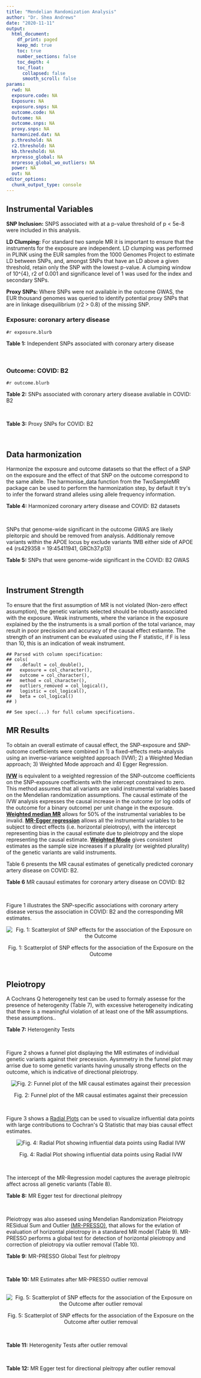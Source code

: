 ```yaml
---
title: "Mendelian Randomization Analysis"
author: "Dr. Shea Andrews"
date: "2020-11-11"
output:
  html_document:
    df_print: paged
    keep_md: true
    toc: true
    number_sections: false
    toc_depth: 4
    toc_float:
      collapsed: false
      smooth_scroll: false
params:
  rwd: NA
  exposure.code: NA
  Exposure: NA
  exposure.snps: NA
  outcome.code: NA
  Outcome: NA
  outcome.snps: NA
  proxy.snps: NA
  harmonized.dat: NA
  p.threshold: NA
  r2.threshold: NA
  kb.threshold: NA
  mrpresso_global: NA
  mrpresso_global_wo_outliers: NA
  power: NA
  out: NA
editor_options:
  chunk_output_type: console
---
```







## Instrumental Variables
**SNP Inclusion:** SNPS associated with at a p-value threshold of p < 5e-8 were included in this analysis.
<br>

**LD Clumping:** For standard two sample MR it is important to ensure that the instruments for the exposure are independent. LD clumping was performed in PLINK using the EUR samples from the 1000 Genomes Project to estimate LD between SNPs, and, amongst SNPs that have an LD above a given threshold, retain only the SNP with the lowest p-value. A clumping window of 10^{4}, r2 of 0.001 and significance level of 1 was used for the index and secondary SNPs.
<br>

**Proxy SNPs:** Where SNPs were not available in the outcome GWAS, the EUR thousand genomes was queried to identify potential proxy SNPs that are in linkage disequilibrium (r2 > 0.8) of the missing SNP.
<br>

### Exposure: coronary artery disease
`#r exposure.blurb`
<br>

**Table 1:** Independent SNPs associated with coronary artery disease
<div data-pagedtable="false">
  <script data-pagedtable-source type="application/json">
{"columns":[{"label":["SNP"],"name":[1],"type":["chr"],"align":["left"]},{"label":["CHROM"],"name":[2],"type":["dbl"],"align":["right"]},{"label":["POS"],"name":[3],"type":["dbl"],"align":["right"]},{"label":["REF"],"name":[4],"type":["chr"],"align":["left"]},{"label":["ALT"],"name":[5],"type":["chr"],"align":["left"]},{"label":["AF"],"name":[6],"type":["dbl"],"align":["right"]},{"label":["BETA"],"name":[7],"type":["dbl"],"align":["right"]},{"label":["SE"],"name":[8],"type":["dbl"],"align":["right"]},{"label":["Z"],"name":[9],"type":["dbl"],"align":["right"]},{"label":["P"],"name":[10],"type":["dbl"],"align":["right"]},{"label":["N"],"name":[11],"type":["dbl"],"align":["right"]},{"label":["TRAIT"],"name":[12],"type":["chr"],"align":["left"]}],"data":[{"1":"rs9970807","2":"1","3":"56965664","4":"C","5":"T","6":"0.084903","7":"-0.125750","8":"0.0166950","9":"-7.532200","10":"5.00e-14","11":"184305","12":"coronary_artery_disease"},{"1":"rs7528419","2":"1","3":"109817192","4":"A","5":"G","6":"0.214180","7":"-0.114530","8":"0.0114820","9":"-9.974740","10":"1.97e-23","11":"184305","12":"coronary_artery_disease"},{"1":"rs6689306","2":"1","3":"154395946","4":"A","5":"G","6":"0.552455","7":"-0.056012","8":"0.0094061","9":"-5.954859","10":"2.60e-09","11":"184305","12":"coronary_artery_disease"},{"1":"rs67180937","2":"1","3":"222823743","4":"T","5":"G","6":"0.663052","7":"0.078807","8":"0.0110551","9":"7.128565","10":"1.01e-12","11":"184305","12":"coronary_artery_disease"},{"1":"rs16986953","2":"2","3":"19942473","4":"G","5":"A","6":"0.104706","7":"0.085160","8":"0.0150265","9":"5.667320","10":"1.45e-08","11":"184305","12":"coronary_artery_disease"},{"1":"rs515135","2":"2","3":"21286057","4":"T","5":"C","6":"0.791985","7":"0.067499","8":"0.0121924","9":"5.536154","10":"3.09e-08","11":"184305","12":"coronary_artery_disease"},{"1":"rs7568458","2":"2","3":"85788175","4":"T","5":"A","6":"0.448518","7":"0.059618","8":"0.0095093","9":"6.269440","10":"3.62e-10","11":"184305","12":"coronary_artery_disease"},{"1":"rs17678683","2":"2","3":"145286559","4":"T","5":"G","6":"0.087681","7":"0.098786","8":"0.0166548","9":"5.931380","10":"3.00e-09","11":"184305","12":"coronary_artery_disease"},{"1":"rs115654617","2":"2","3":"203893999","4":"C","5":"A","6":"0.106962","7":"0.137846","8":"0.0158314","9":"8.707130","10":"3.12e-18","11":"184305","12":"coronary_artery_disease"},{"1":"rs1199338","2":"3","3":"138087467","4":"A","5":"C","6":"0.161866","7":"0.073596","8":"0.0124987","9":"5.888290","10":"3.90e-09","11":"184305","12":"coronary_artery_disease"},{"1":"rs17087335","2":"4","3":"57838583","4":"G","5":"T","6":"0.214637","7":"0.060764","8":"0.0111159","9":"5.466400","10":"4.59e-08","11":"184305","12":"coronary_artery_disease"},{"1":"rs4593108","2":"4","3":"148281001","4":"C","5":"G","6":"0.204651","7":"-0.070830","8":"0.0115558","9":"-6.129390","10":"8.82e-10","11":"184305","12":"coronary_artery_disease"},{"1":"rs9349379","2":"6","3":"12903957","4":"A","5":"G","6":"0.431606","7":"0.131836","8":"0.0096527","9":"13.657900","10":"1.81e-42","11":"184305","12":"coronary_artery_disease"},{"1":"rs56336142","2":"6","3":"39134099","4":"T","5":"C","6":"0.192738","7":"-0.066813","8":"0.0118763","9":"-5.625740","10":"1.85e-08","11":"184305","12":"coronary_artery_disease"},{"1":"rs12202017","2":"6","3":"134173151","4":"A","5":"G","6":"0.300047","7":"-0.066813","8":"0.0099612","9":"-6.707320","10":"1.98e-11","11":"184305","12":"coronary_artery_disease"},{"1":"rs9457927","2":"6","3":"160910282","4":"A","5":"G","6":"0.018743","7":"0.357354","8":"0.0373549","9":"9.566460","10":"1.11e-21","11":"184305","12":"coronary_artery_disease"},{"1":"rs55730499","2":"6","3":"161005610","4":"C","5":"T","6":"0.056243","7":"0.316641","8":"0.0242403","9":"13.062600","10":"5.39e-39","11":"184305","12":"coronary_artery_disease"},{"1":"rs2107595","2":"7","3":"19049388","4":"G","5":"A","6":"0.200470","7":"0.073415","8":"0.0112951","9":"6.499720","10":"8.05e-11","11":"184305","12":"coronary_artery_disease"},{"1":"rs11556924","2":"7","3":"129663496","4":"C","5":"T","6":"0.313325","7":"-0.072569","8":"0.0110605","9":"-6.561100","10":"5.34e-11","11":"184305","12":"coronary_artery_disease"},{"1":"rs3918226","2":"7","3":"150690176","4":"C","5":"T","6":"0.064515","7":"0.133315","8":"0.0221275","9":"6.024860","10":"1.69e-09","11":"184305","12":"coronary_artery_disease"},{"1":"rs2891168","2":"9","3":"22098619","4":"A","5":"G","6":"0.488668","7":"0.193401","8":"0.0091877","9":"21.050000","10":"2.29e-98","11":"184305","12":"coronary_artery_disease"},{"1":"rs2519093","2":"9","3":"136141870","4":"C","5":"T","6":"0.190872","7":"0.079704","8":"0.0117524","9":"6.781930","10":"1.19e-11","11":"184305","12":"coronary_artery_disease"},{"1":"rs2487928","2":"10","3":"30323892","4":"G","5":"A","6":"0.418221","7":"0.062633","8":"0.0095049","9":"6.589550","10":"4.41e-11","11":"184305","12":"coronary_artery_disease"},{"1":"rs1870634","2":"10","3":"44480811","4":"T","5":"G","6":"0.637485","7":"0.075878","8":"0.0097113","9":"7.813372","10":"5.55e-15","11":"184305","12":"coronary_artery_disease"},{"1":"rs1412444","2":"10","3":"91002927","4":"C","5":"T","6":"0.369131","7":"0.066812","8":"0.0096809","9":"6.901420","10":"5.15e-12","11":"184305","12":"coronary_artery_disease"},{"1":"rs11191416","2":"10","3":"104604916","4":"T","5":"G","6":"0.127470","7":"-0.079249","8":"0.0135252","9":"-5.859360","10":"4.65e-09","11":"184305","12":"coronary_artery_disease"},{"1":"rs10840293","2":"11","3":"9751196","4":"G","5":"A","6":"0.549821","7":"0.054714","8":"0.0096190","9":"5.688117","10":"1.28e-08","11":"184305","12":"coronary_artery_disease"},{"1":"rs2128739","2":"11","3":"103673277","4":"A","5":"C","6":"0.676464","7":"-0.065565","8":"0.0100568","9":"-6.519469","10":"7.05e-11","11":"184305","12":"coronary_artery_disease"},{"1":"rs2681472","2":"12","3":"90008959","4":"A","5":"G","6":"0.201306","7":"0.074114","8":"0.0113331","9":"6.539610","10":"6.17e-11","11":"184305","12":"coronary_artery_disease"},{"1":"rs11065979","2":"12","3":"112059557","4":"C","5":"T","6":"0.365499","7":"0.068556","8":"0.0107672","9":"6.367110","10":"1.93e-10","11":"184305","12":"coronary_artery_disease"},{"1":"rs11838776","2":"13","3":"111040681","4":"G","5":"A","6":"0.263277","7":"0.068566","8":"0.0107552","9":"6.375150","10":"1.83e-10","11":"184305","12":"coronary_artery_disease"},{"1":"rs10139550","2":"14","3":"100145710","4":"C","5":"G","6":"0.423033","7":"0.055380","8":"0.0097569","9":"5.675980","10":"1.38e-08","11":"184305","12":"coronary_artery_disease"},{"1":"rs56062135","2":"15","3":"67455630","4":"C","5":"T","6":"0.205729","7":"-0.069743","8":"0.0118937","9":"-5.863860","10":"4.52e-09","11":"184305","12":"coronary_artery_disease"},{"1":"rs4468572","2":"15","3":"79124475","4":"T","5":"C","6":"0.585831","7":"0.077234","8":"0.0095277","9":"8.106259","10":"4.44e-16","11":"184305","12":"coronary_artery_disease"},{"1":"rs8042271","2":"15","3":"89574218","4":"G","5":"A","6":"0.097718","7":"-0.096711","8":"0.0175662","9":"-5.505516","10":"3.68e-08","11":"184305","12":"coronary_artery_disease"},{"1":"rs7212798","2":"17","3":"59013488","4":"T","5":"C","6":"0.146516","7":"0.079961","8":"0.0142216","9":"5.622500","10":"1.88e-08","11":"184305","12":"coronary_artery_disease"},{"1":"rs663129","2":"18","3":"57838401","4":"G","5":"A","6":"0.256835","7":"0.058163","8":"0.0105173","9":"5.530220","10":"3.20e-08","11":"184305","12":"coronary_artery_disease"},{"1":"rs56289821","2":"19","3":"11188247","4":"G","5":"A","6":"0.100378","7":"-0.133610","8":"0.0170415","9":"-7.840270","10":"4.44e-15","11":"184305","12":"coronary_artery_disease"},{"1":"rs4420638","2":"19","3":"45422946","4":"A","5":"G","6":"0.166036","7":"0.091906","8":"0.0140977","9":"6.519220","10":"7.07e-11","11":"184305","12":"coronary_artery_disease"},{"1":"rs28451064","2":"21","3":"35593827","4":"G","5":"A","6":"0.121186","7":"0.127571","8":"0.0159520","9":"7.997180","10":"1.33e-15","11":"184305","12":"coronary_artery_disease"},{"1":"rs180803","2":"22","3":"24658858","4":"G","5":"T","6":"0.029268","7":"-0.180923","8":"0.0283062","9":"-6.391639","10":"1.64e-10","11":"184305","12":"coronary_artery_disease"}],"options":{"columns":{"min":{},"max":[10]},"rows":{"min":[10],"max":[10]},"pages":{}}}
  </script>
</div>
<br>

### Outcome: COVID: B2
`#r outcome.blurb`
<br>

**Table 2:** SNPs associated with coronary artery disease avaliable in COVID: B2
<div data-pagedtable="false">
  <script data-pagedtable-source type="application/json">
{"columns":[{"label":["SNP"],"name":[1],"type":["chr"],"align":["left"]},{"label":["CHROM"],"name":[2],"type":["dbl"],"align":["right"]},{"label":["POS"],"name":[3],"type":["dbl"],"align":["right"]},{"label":["REF"],"name":[4],"type":["chr"],"align":["left"]},{"label":["ALT"],"name":[5],"type":["chr"],"align":["left"]},{"label":["AF"],"name":[6],"type":["dbl"],"align":["right"]},{"label":["BETA"],"name":[7],"type":["dbl"],"align":["right"]},{"label":["SE"],"name":[8],"type":["dbl"],"align":["right"]},{"label":["Z"],"name":[9],"type":["dbl"],"align":["right"]},{"label":["P"],"name":[10],"type":["dbl"],"align":["right"]},{"label":["N"],"name":[11],"type":["dbl"],"align":["right"]},{"label":["TRAIT"],"name":[12],"type":["chr"],"align":["left"]}],"data":[{"1":"rs9970807","2":"1","3":"56965664","4":"C","5":"T","6":"0.09421","7":"-0.08323000","8":"0.034319","9":"-2.42518721","10":"1.530e-02","11":"969567","12":"COVID:_hospitalized_vs._population"},{"1":"rs7528419","2":"1","3":"109817192","4":"A","5":"G","6":"0.21810","7":"0.00238510","8":"0.024642","9":"0.09679003","10":"9.229e-01","11":"969567","12":"COVID:_hospitalized_vs._population"},{"1":"rs6689306","2":"1","3":"154395946","4":"A","5":"G","6":"0.57740","7":"-0.00339190","8":"0.024295","9":"-0.13961309","10":"8.890e-01","11":"932096","12":"COVID:_hospitalized_vs._population"},{"1":"rs67180937","2":"1","3":"222823743","4":"T","5":"G","6":"0.71710","7":"0.01367500","8":"0.026892","9":"0.50851554","10":"6.111e-01","11":"418974","12":"COVID:_hospitalized_vs._population"},{"1":"rs16986953","2":"2","3":"19942473","4":"G","5":"A","6":"0.07756","7":"-0.01206300","8":"0.036374","9":"-0.33163798","10":"7.402e-01","11":"969567","12":"COVID:_hospitalized_vs._population"},{"1":"rs515135","2":"2","3":"21286057","4":"T","5":"C","6":"0.82430","7":"0.01252700","8":"0.028617","9":"0.43774679","10":"6.616e-01","11":"959511","12":"COVID:_hospitalized_vs._population"},{"1":"rs7568458","2":"2","3":"85788175","4":"T","5":"A","6":"0.44730","7":"-0.02185500","8":"0.020714","9":"-1.05508352","10":"2.914e-01","11":"969567","12":"COVID:_hospitalized_vs._population"},{"1":"rs17678683","2":"2","3":"145286559","4":"T","5":"G","6":"0.10220","7":"-0.00015020","8":"0.037319","9":"-0.00402476","10":"9.968e-01","11":"969567","12":"COVID:_hospitalized_vs._population"},{"1":"rs115654617","2":"2","3":"203893999","4":"C","5":"A","6":"0.11810","7":"-0.06482200","8":"0.031387","9":"-2.06524994","10":"3.890e-02","11":"969567","12":"COVID:_hospitalized_vs._population"},{"1":"rs1199338","2":"3","3":"138087467","4":"A","5":"C","6":"0.15690","7":"-0.03797500","8":"0.027626","9":"-1.37461087","10":"1.692e-01","11":"969567","12":"COVID:_hospitalized_vs._population"},{"1":"rs17087335","2":"4","3":"57838583","4":"G","5":"T","6":"0.20620","7":"0.05717300","8":"0.025903","9":"2.20719608","10":"2.730e-02","11":"969567","12":"COVID:_hospitalized_vs._population"},{"1":"rs4593108","2":"4","3":"148281001","4":"C","5":"G","6":"0.18870","7":"0.04088700","8":"0.029666","9":"1.37824445","10":"1.681e-01","11":"959511","12":"COVID:_hospitalized_vs._population"},{"1":"rs9349379","2":"6","3":"12903957","4":"A","5":"G","6":"0.41680","7":"-0.00060668","8":"0.021656","9":"-0.02801441","10":"9.777e-01","11":"969567","12":"COVID:_hospitalized_vs._population"},{"1":"rs56336142","2":"6","3":"39134099","4":"T","5":"C","6":"0.22160","7":"-0.04916700","8":"0.031043","9":"-1.58383533","10":"1.132e-01","11":"959511","12":"COVID:_hospitalized_vs._population"},{"1":"rs12202017","2":"6","3":"134173151","4":"A","5":"G","6":"0.28150","7":"-0.00806800","8":"0.029205","9":"-0.27625407","10":"7.824e-01","11":"954099","12":"COVID:_hospitalized_vs._population"},{"1":"rs9457927","2":"6","3":"160910282","4":"A","5":"G","6":"0.01903","7":"-0.05473400","8":"0.081088","9":"-0.67499507","10":"4.997e-01","11":"958898","12":"COVID:_hospitalized_vs._population"},{"1":"rs55730499","2":"6","3":"161005610","4":"C","5":"T","6":"0.06585","7":"-0.08191700","8":"0.043832","9":"-1.86888575","10":"6.164e-02","11":"962998","12":"COVID:_hospitalized_vs._population"},{"1":"rs2107595","2":"7","3":"19049388","4":"G","5":"A","6":"0.17590","7":"0.02866000","8":"0.031766","9":"0.90222250","10":"3.669e-01","11":"956895","12":"COVID:_hospitalized_vs._population"},{"1":"rs11556924","2":"7","3":"129663496","4":"C","5":"T","6":"0.34550","7":"-0.05108800","8":"0.022039","9":"-2.31807251","10":"2.044e-02","11":"969567","12":"COVID:_hospitalized_vs._population"},{"1":"rs3918226","2":"7","3":"150690176","4":"C","5":"T","6":"0.07979","7":"-0.04852300","8":"0.044717","9":"-1.08511304","10":"2.779e-01","11":"952942","12":"COVID:_hospitalized_vs._population"},{"1":"rs2891168","2":"9","3":"22098619","4":"A","5":"G","6":"0.46120","7":"0.01420900","8":"0.020812","9":"0.68273112","10":"4.948e-01","11":"969567","12":"COVID:_hospitalized_vs._population"},{"1":"rs2519093","2":"9","3":"136141870","4":"C","5":"T","6":"0.17310","7":"0.14662000","8":"0.029667","9":"4.94219000","10":"7.728e-07","11":"959511","12":"COVID:_hospitalized_vs._population"},{"1":"rs2487928","2":"10","3":"30323892","4":"G","5":"A","6":"0.43760","7":"-0.00799100","8":"0.024462","9":"-0.32666994","10":"7.439e-01","11":"959511","12":"COVID:_hospitalized_vs._population"},{"1":"rs1870634","2":"10","3":"44480811","4":"T","5":"G","6":"0.66870","7":"0.00130220","8":"0.021644","9":"0.06016448","10":"9.520e-01","11":"969567","12":"COVID:_hospitalized_vs._population"},{"1":"rs1412444","2":"10","3":"91002927","4":"C","5":"T","6":"0.37170","7":"0.00189630","8":"0.021363","9":"0.08876562","10":"9.293e-01","11":"969567","12":"COVID:_hospitalized_vs._population"},{"1":"rs11191416","2":"10","3":"104604916","4":"T","5":"G","6":"0.10160","7":"-0.01351600","8":"0.035730","9":"-0.37828156","10":"7.052e-01","11":"966249","12":"COVID:_hospitalized_vs._population"},{"1":"rs10840293","2":"11","3":"9751196","4":"G","5":"A","6":"0.58630","7":"-0.02908600","8":"0.025242","9":"-1.15228587","10":"2.492e-01","11":"956895","12":"COVID:_hospitalized_vs._population"},{"1":"rs2128739","2":"11","3":"103673277","4":"A","5":"C","6":"0.72840","7":"0.00808160","8":"0.022246","9":"0.36328329","10":"7.164e-01","11":"969567","12":"COVID:_hospitalized_vs._population"},{"1":"rs2681472","2":"12","3":"90008959","4":"A","5":"G","6":"0.16240","7":"-0.04093100","8":"0.027335","9":"-1.49738431","10":"1.343e-01","11":"969567","12":"COVID:_hospitalized_vs._population"},{"1":"rs11065979","2":"12","3":"112059557","4":"C","5":"T","6":"0.38070","7":"-0.02828900","8":"0.025505","9":"-1.10915507","10":"2.674e-01","11":"952942","12":"COVID:_hospitalized_vs._population"},{"1":"rs11838776","2":"13","3":"111040681","4":"G","5":"A","6":"0.26930","7":"0.02727200","8":"0.027978","9":"0.97476589","10":"3.297e-01","11":"956895","12":"COVID:_hospitalized_vs._population"},{"1":"rs10139550","2":"14","3":"100145710","4":"C","5":"G","6":"0.43150","7":"-0.03347200","8":"0.024117","9":"-1.38790065","10":"1.652e-01","11":"959511","12":"COVID:_hospitalized_vs._population"},{"1":"rs56062135","2":"15","3":"67455630","4":"C","5":"T","6":"0.23630","7":"-0.02754400","8":"0.026170","9":"-1.05250287","10":"2.926e-01","11":"966951","12":"COVID:_hospitalized_vs._population"},{"1":"rs4468572","2":"15","3":"79124475","4":"T","5":"C","6":"0.60010","7":"-0.04768400","8":"0.023872","9":"-1.99748660","10":"4.577e-02","11":"959511","12":"COVID:_hospitalized_vs._population"},{"1":"rs8042271","2":"15","3":"89574218","4":"G","5":"A","6":"0.07719","7":"-0.00880340","8":"0.048751","9":"-0.18057886","10":"8.567e-01","11":"943295","12":"COVID:_hospitalized_vs._population"},{"1":"rs7212798","2":"17","3":"59013488","4":"T","5":"C","6":"0.16020","7":"-0.01303400","8":"0.031284","9":"-0.41663470","10":"6.769e-01","11":"929478","12":"COVID:_hospitalized_vs._population"},{"1":"rs663129","2":"18","3":"57838401","4":"G","5":"A","6":"0.23310","7":"0.01604300","8":"0.023966","9":"0.66940666","10":"5.032e-01","11":"968954","12":"COVID:_hospitalized_vs._population"},{"1":"rs56289821","2":"19","3":"11188247","4":"G","5":"A","6":"0.10670","7":"-0.01567400","8":"0.031960","9":"-0.49042553","10":"6.238e-01","11":"969567","12":"COVID:_hospitalized_vs._population"},{"1":"rs4420638","2":"19","3":"45422946","4":"A","5":"G","6":"0.21130","7":"0.02706200","8":"0.027073","9":"0.99959369","10":"3.175e-01","11":"969567","12":"COVID:_hospitalized_vs._population"},{"1":"rs28451064","2":"21","3":"35593827","4":"G","5":"A","6":"0.13650","7":"-0.07823600","8":"0.040534","9":"-1.93013273","10":"5.359e-02","11":"912107","12":"COVID:_hospitalized_vs._population"},{"1":"rs180803","2":"22","3":"24658858","4":"G","5":"T","6":"0.01534","7":"0.03356600","8":"0.100060","9":"0.33545872","10":"7.373e-01","11":"666439","12":"COVID:_hospitalized_vs._population"}],"options":{"columns":{"min":{},"max":[10]},"rows":{"min":[10],"max":[10]},"pages":{}}}
  </script>
</div>
<br>

**Table 3:** Proxy SNPs for COVID: B2
<div data-pagedtable="false">
  <script data-pagedtable-source type="application/json">
{"columns":[{"label":["proxy.outcome"],"name":[1],"type":["lgl"],"align":["right"]},{"label":["target_snp"],"name":[2],"type":["lgl"],"align":["right"]},{"label":["proxy_snp"],"name":[3],"type":["lgl"],"align":["right"]},{"label":["ld.r2"],"name":[4],"type":["lgl"],"align":["right"]},{"label":["Dprime"],"name":[5],"type":["lgl"],"align":["right"]},{"label":["ref.proxy"],"name":[6],"type":["lgl"],"align":["right"]},{"label":["alt.proxy"],"name":[7],"type":["lgl"],"align":["right"]},{"label":["CHROM"],"name":[8],"type":["lgl"],"align":["right"]},{"label":["POS"],"name":[9],"type":["lgl"],"align":["right"]},{"label":["ALT.proxy"],"name":[10],"type":["lgl"],"align":["right"]},{"label":["REF.proxy"],"name":[11],"type":["lgl"],"align":["right"]},{"label":["AF"],"name":[12],"type":["lgl"],"align":["right"]},{"label":["BETA"],"name":[13],"type":["lgl"],"align":["right"]},{"label":["SE"],"name":[14],"type":["lgl"],"align":["right"]},{"label":["P"],"name":[15],"type":["lgl"],"align":["right"]},{"label":["N"],"name":[16],"type":["lgl"],"align":["right"]},{"label":["ref"],"name":[17],"type":["lgl"],"align":["right"]},{"label":["alt"],"name":[18],"type":["lgl"],"align":["right"]},{"label":["ALT"],"name":[19],"type":["lgl"],"align":["right"]},{"label":["REF"],"name":[20],"type":["lgl"],"align":["right"]},{"label":["PHASE"],"name":[21],"type":["lgl"],"align":["right"]}],"data":[{"1":"NA","2":"NA","3":"NA","4":"NA","5":"NA","6":"NA","7":"NA","8":"NA","9":"NA","10":"NA","11":"NA","12":"NA","13":"NA","14":"NA","15":"NA","16":"NA","17":"NA","18":"NA","19":"NA","20":"NA","21":"NA"}],"options":{"columns":{"min":{},"max":[10]},"rows":{"min":[10],"max":[10]},"pages":{}}}
  </script>
</div>
<br>

## Data harmonization
Harmonize the exposure and outcome datasets so that the effect of a SNP on the exposure and the effect of that SNP on the outcome correspond to the same allele. The harmonise_data function from the TwoSampleMR package can be used to perform the harmonization step, by default it try's to infer the forward strand alleles using allele frequency information.
<br>

**Table 4:** Harmonized coronary artery disease and COVID: B2 datasets
<div data-pagedtable="false">
  <script data-pagedtable-source type="application/json">
{"columns":[{"label":["SNP"],"name":[1],"type":["chr"],"align":["left"]},{"label":["effect_allele.exposure"],"name":[2],"type":["chr"],"align":["left"]},{"label":["other_allele.exposure"],"name":[3],"type":["chr"],"align":["left"]},{"label":["effect_allele.outcome"],"name":[4],"type":["chr"],"align":["left"]},{"label":["other_allele.outcome"],"name":[5],"type":["chr"],"align":["left"]},{"label":["beta.exposure"],"name":[6],"type":["dbl"],"align":["right"]},{"label":["beta.outcome"],"name":[7],"type":["dbl"],"align":["right"]},{"label":["eaf.exposure"],"name":[8],"type":["dbl"],"align":["right"]},{"label":["eaf.outcome"],"name":[9],"type":["dbl"],"align":["right"]},{"label":["remove"],"name":[10],"type":["lgl"],"align":["right"]},{"label":["palindromic"],"name":[11],"type":["lgl"],"align":["right"]},{"label":["ambiguous"],"name":[12],"type":["lgl"],"align":["right"]},{"label":["id.outcome"],"name":[13],"type":["chr"],"align":["left"]},{"label":["chr.outcome"],"name":[14],"type":["dbl"],"align":["right"]},{"label":["pos.outcome"],"name":[15],"type":["dbl"],"align":["right"]},{"label":["se.outcome"],"name":[16],"type":["dbl"],"align":["right"]},{"label":["z.outcome"],"name":[17],"type":["dbl"],"align":["right"]},{"label":["pval.outcome"],"name":[18],"type":["dbl"],"align":["right"]},{"label":["samplesize.outcome"],"name":[19],"type":["dbl"],"align":["right"]},{"label":["outcome"],"name":[20],"type":["chr"],"align":["left"]},{"label":["mr_keep.outcome"],"name":[21],"type":["lgl"],"align":["right"]},{"label":["pval_origin.outcome"],"name":[22],"type":["chr"],"align":["left"]},{"label":["chr.exposure"],"name":[23],"type":["dbl"],"align":["right"]},{"label":["pos.exposure"],"name":[24],"type":["dbl"],"align":["right"]},{"label":["se.exposure"],"name":[25],"type":["dbl"],"align":["right"]},{"label":["z.exposure"],"name":[26],"type":["dbl"],"align":["right"]},{"label":["pval.exposure"],"name":[27],"type":["dbl"],"align":["right"]},{"label":["samplesize.exposure"],"name":[28],"type":["dbl"],"align":["right"]},{"label":["exposure"],"name":[29],"type":["chr"],"align":["left"]},{"label":["mr_keep.exposure"],"name":[30],"type":["lgl"],"align":["right"]},{"label":["pval_origin.exposure"],"name":[31],"type":["chr"],"align":["left"]},{"label":["id.exposure"],"name":[32],"type":["chr"],"align":["left"]},{"label":["action"],"name":[33],"type":["dbl"],"align":["right"]},{"label":["mr_keep"],"name":[34],"type":["lgl"],"align":["right"]},{"label":["pt"],"name":[35],"type":["dbl"],"align":["right"]},{"label":["pleitropy_keep"],"name":[36],"type":["lgl"],"align":["right"]},{"label":["mrpresso_RSSobs"],"name":[37],"type":["dbl"],"align":["right"]},{"label":["mrpresso_pval"],"name":[38],"type":["chr"],"align":["left"]},{"label":["mrpresso_keep"],"name":[39],"type":["lgl"],"align":["right"]}],"data":[{"1":"rs10139550","2":"G","3":"C","4":"G","5":"C","6":"0.055380","7":"-0.03347200","8":"0.423033","9":"0.43150","10":"FALSE","11":"TRUE","12":"TRUE","13":"0aFDMg","14":"14","15":"100145710","16":"0.024117","17":"-1.38790065","18":"1.652e-01","19":"959511","20":"covidhgi2020anaB2v4","21":"TRUE","22":"reported","23":"14","24":"100145710","25":"0.0097569","26":"5.675980","27":"1.38e-08","28":"184305","29":"Nikpay2015cad","30":"TRUE","31":"reported","32":"FvoU3c","33":"2","34":"FALSE","35":"5e-08","36":"TRUE","37":"NA","38":"NA","39":"NA"},{"1":"rs10840293","2":"A","3":"G","4":"A","5":"G","6":"0.054714","7":"-0.02908600","8":"0.549821","9":"0.58630","10":"FALSE","11":"FALSE","12":"FALSE","13":"0aFDMg","14":"11","15":"9751196","16":"0.025242","17":"-1.15228587","18":"2.492e-01","19":"956895","20":"covidhgi2020anaB2v4","21":"TRUE","22":"reported","23":"11","24":"9751196","25":"0.0096190","26":"5.688117","27":"1.28e-08","28":"184305","29":"Nikpay2015cad","30":"TRUE","31":"reported","32":"FvoU3c","33":"2","34":"TRUE","35":"5e-08","36":"TRUE","37":"8.722828e-04","38":"1","39":"TRUE"},{"1":"rs11065979","2":"T","3":"C","4":"T","5":"C","6":"0.068556","7":"-0.02828900","8":"0.365499","9":"0.38070","10":"FALSE","11":"FALSE","12":"FALSE","13":"0aFDMg","14":"12","15":"112059557","16":"0.025505","17":"-1.10915507","18":"2.674e-01","19":"952942","20":"covidhgi2020anaB2v4","21":"TRUE","22":"reported","23":"12","24":"112059557","25":"0.0107672","26":"6.367110","27":"1.93e-10","28":"184305","29":"Nikpay2015cad","30":"TRUE","31":"reported","32":"FvoU3c","33":"2","34":"TRUE","35":"5e-08","36":"TRUE","37":"8.365516e-04","38":"1","39":"TRUE"},{"1":"rs11191416","2":"G","3":"T","4":"G","5":"T","6":"-0.079249","7":"-0.01351600","8":"0.127470","9":"0.10160","10":"FALSE","11":"FALSE","12":"FALSE","13":"0aFDMg","14":"10","15":"104604916","16":"0.035730","17":"-0.37828156","18":"7.052e-01","19":"966249","20":"covidhgi2020anaB2v4","21":"TRUE","22":"reported","23":"10","24":"104604916","25":"0.0135252","26":"-5.859360","27":"4.65e-09","28":"184305","29":"Nikpay2015cad","30":"TRUE","31":"reported","32":"FvoU3c","33":"2","34":"TRUE","35":"5e-08","36":"TRUE","37":"1.800041e-04","38":"1","39":"TRUE"},{"1":"rs11556924","2":"T","3":"C","4":"T","5":"C","6":"-0.072569","7":"-0.05108800","8":"0.313325","9":"0.34550","10":"FALSE","11":"FALSE","12":"FALSE","13":"0aFDMg","14":"7","15":"129663496","16":"0.022039","17":"-2.31807251","18":"2.044e-02","19":"969567","20":"covidhgi2020anaB2v4","21":"TRUE","22":"reported","23":"7","24":"129663496","25":"0.0110605","26":"-6.561100","27":"5.34e-11","28":"184305","29":"Nikpay2015cad","30":"TRUE","31":"reported","32":"FvoU3c","33":"2","34":"TRUE","35":"5e-08","36":"TRUE","37":"2.707619e-03","38":"0.7215","39":"TRUE"},{"1":"rs115654617","2":"A","3":"C","4":"A","5":"C","6":"0.137846","7":"-0.06482200","8":"0.106962","9":"0.11810","10":"FALSE","11":"FALSE","12":"FALSE","13":"0aFDMg","14":"2","15":"203893999","16":"0.031387","17":"-2.06524994","18":"3.890e-02","19":"969567","20":"covidhgi2020anaB2v4","21":"TRUE","22":"reported","23":"2","24":"203893999","25":"0.0158314","26":"8.707130","27":"3.12e-18","28":"184305","29":"Nikpay2015cad","30":"TRUE","31":"reported","32":"FvoU3c","33":"2","34":"TRUE","35":"5e-08","36":"TRUE","37":"4.614623e-03","38":"1","39":"TRUE"},{"1":"rs11838776","2":"A","3":"G","4":"A","5":"G","6":"0.068566","7":"0.02727200","8":"0.263277","9":"0.26930","10":"FALSE","11":"FALSE","12":"FALSE","13":"0aFDMg","14":"13","15":"111040681","16":"0.027978","17":"0.97476589","18":"3.297e-01","19":"956895","20":"covidhgi2020anaB2v4","21":"TRUE","22":"reported","23":"13","24":"111040681","25":"0.0107552","26":"6.375150","27":"1.83e-10","28":"184305","29":"Nikpay2015cad","30":"TRUE","31":"reported","32":"FvoU3c","33":"2","34":"TRUE","35":"5e-08","36":"TRUE","37":"7.511685e-04","38":"1","39":"TRUE"},{"1":"rs1199338","2":"C","3":"A","4":"C","5":"A","6":"0.073596","7":"-0.03797500","8":"0.161866","9":"0.15690","10":"FALSE","11":"FALSE","12":"FALSE","13":"0aFDMg","14":"3","15":"138087467","16":"0.027626","17":"-1.37461087","18":"1.692e-01","19":"969567","20":"covidhgi2020anaB2v4","21":"TRUE","22":"reported","23":"3","24":"138087467","25":"0.0124987","26":"5.888290","27":"3.90e-09","28":"184305","29":"Nikpay2015cad","30":"TRUE","31":"reported","32":"FvoU3c","33":"2","34":"TRUE","35":"5e-08","36":"TRUE","37":"1.502367e-03","38":"1","39":"TRUE"},{"1":"rs12202017","2":"G","3":"A","4":"G","5":"A","6":"-0.066813","7":"-0.00806800","8":"0.300047","9":"0.28150","10":"FALSE","11":"FALSE","12":"FALSE","13":"0aFDMg","14":"6","15":"134173151","16":"0.029205","17":"-0.27625407","18":"7.824e-01","19":"954099","20":"covidhgi2020anaB2v4","21":"TRUE","22":"reported","23":"6","24":"134173151","25":"0.0099612","26":"-6.707320","27":"1.98e-11","28":"184305","29":"Nikpay2015cad","30":"TRUE","31":"reported","32":"FvoU3c","33":"2","34":"TRUE","35":"5e-08","36":"TRUE","37":"6.328681e-05","38":"1","39":"TRUE"},{"1":"rs1412444","2":"T","3":"C","4":"T","5":"C","6":"0.066812","7":"0.00189630","8":"0.369131","9":"0.37170","10":"FALSE","11":"FALSE","12":"FALSE","13":"0aFDMg","14":"10","15":"91002927","16":"0.021363","17":"0.08876562","18":"9.293e-01","19":"969567","20":"covidhgi2020anaB2v4","21":"TRUE","22":"reported","23":"10","24":"91002927","25":"0.0096809","26":"6.901420","27":"5.15e-12","28":"184305","29":"Nikpay2015cad","30":"TRUE","31":"reported","32":"FvoU3c","33":"2","34":"TRUE","35":"5e-08","36":"TRUE","37":"3.002387e-06","38":"1","39":"TRUE"},{"1":"rs16986953","2":"A","3":"G","4":"A","5":"G","6":"0.085160","7":"-0.01206300","8":"0.104706","9":"0.07756","10":"FALSE","11":"FALSE","12":"FALSE","13":"0aFDMg","14":"2","15":"19942473","16":"0.036374","17":"-0.33163798","18":"7.402e-01","19":"969567","20":"covidhgi2020anaB2v4","21":"TRUE","22":"reported","23":"2","24":"19942473","25":"0.0150265","26":"5.667320","27":"1.45e-08","28":"184305","29":"Nikpay2015cad","30":"TRUE","31":"reported","32":"FvoU3c","33":"2","34":"TRUE","35":"5e-08","36":"TRUE","37":"1.551684e-04","38":"1","39":"TRUE"},{"1":"rs17087335","2":"T","3":"G","4":"T","5":"G","6":"0.060764","7":"0.05717300","8":"0.214637","9":"0.20620","10":"FALSE","11":"FALSE","12":"FALSE","13":"0aFDMg","14":"4","15":"57838583","16":"0.025903","17":"2.20719608","18":"2.730e-02","19":"969567","20":"covidhgi2020anaB2v4","21":"TRUE","22":"reported","23":"4","24":"57838583","25":"0.0111159","26":"5.466400","27":"4.59e-08","28":"184305","29":"Nikpay2015cad","30":"TRUE","31":"reported","32":"FvoU3c","33":"2","34":"TRUE","35":"5e-08","36":"TRUE","37":"3.323068e-03","38":"1","39":"TRUE"},{"1":"rs17678683","2":"G","3":"T","4":"G","5":"T","6":"0.098786","7":"-0.00015020","8":"0.087681","9":"0.10220","10":"FALSE","11":"FALSE","12":"FALSE","13":"0aFDMg","14":"2","15":"145286559","16":"0.037319","17":"-0.00402476","18":"9.968e-01","19":"969567","20":"covidhgi2020anaB2v4","21":"TRUE","22":"reported","23":"2","24":"145286559","25":"0.0166548","26":"5.931380","27":"3.00e-09","28":"184305","29":"Nikpay2015cad","30":"TRUE","31":"reported","32":"FvoU3c","33":"2","34":"TRUE","35":"5e-08","36":"TRUE","37":"2.026456e-07","38":"1","39":"TRUE"},{"1":"rs180803","2":"T","3":"G","4":"T","5":"G","6":"-0.180923","7":"0.03356600","8":"0.029268","9":"0.01534","10":"FALSE","11":"FALSE","12":"FALSE","13":"0aFDMg","14":"22","15":"24658858","16":"0.100060","17":"0.33545872","18":"7.373e-01","19":"666439","20":"covidhgi2020anaB2v4","21":"TRUE","22":"reported","23":"22","24":"24658858","25":"0.0283062","26":"-6.391639","27":"1.64e-10","28":"184305","29":"Nikpay2015cad","30":"TRUE","31":"reported","32":"FvoU3c","33":"2","34":"TRUE","35":"5e-08","36":"TRUE","37":"1.178875e-03","38":"1","39":"TRUE"},{"1":"rs1870634","2":"G","3":"T","4":"G","5":"T","6":"0.075878","7":"0.00130220","8":"0.637485","9":"0.66870","10":"FALSE","11":"FALSE","12":"FALSE","13":"0aFDMg","14":"10","15":"44480811","16":"0.021644","17":"0.06016448","18":"9.520e-01","19":"969567","20":"covidhgi2020anaB2v4","21":"TRUE","22":"reported","23":"10","24":"44480811","25":"0.0097113","26":"7.813372","27":"5.55e-15","28":"184305","29":"Nikpay2015cad","30":"TRUE","31":"reported","32":"FvoU3c","33":"2","34":"TRUE","35":"5e-08","36":"TRUE","37":"1.220503e-06","38":"1","39":"TRUE"},{"1":"rs2107595","2":"A","3":"G","4":"A","5":"G","6":"0.073415","7":"0.02866000","8":"0.200470","9":"0.17590","10":"FALSE","11":"FALSE","12":"FALSE","13":"0aFDMg","14":"7","15":"19049388","16":"0.031766","17":"0.90222250","18":"3.669e-01","19":"956895","20":"covidhgi2020anaB2v4","21":"TRUE","22":"reported","23":"7","24":"19049388","25":"0.0112951","26":"6.499720","27":"8.05e-11","28":"184305","29":"Nikpay2015cad","30":"TRUE","31":"reported","32":"FvoU3c","33":"2","34":"TRUE","35":"5e-08","36":"TRUE","37":"8.270445e-04","38":"1","39":"TRUE"},{"1":"rs2128739","2":"C","3":"A","4":"C","5":"A","6":"-0.065565","7":"0.00808160","8":"0.676464","9":"0.72840","10":"FALSE","11":"FALSE","12":"FALSE","13":"0aFDMg","14":"11","15":"103673277","16":"0.022246","17":"0.36328329","18":"7.164e-01","19":"969567","20":"covidhgi2020anaB2v4","21":"TRUE","22":"reported","23":"11","24":"103673277","25":"0.0100568","26":"-6.519469","27":"7.05e-11","28":"184305","29":"Nikpay2015cad","30":"TRUE","31":"reported","32":"FvoU3c","33":"2","34":"TRUE","35":"5e-08","36":"TRUE","37":"7.101756e-05","38":"1","39":"TRUE"},{"1":"rs2487928","2":"A","3":"G","4":"A","5":"G","6":"0.062633","7":"-0.00799100","8":"0.418221","9":"0.43760","10":"FALSE","11":"FALSE","12":"FALSE","13":"0aFDMg","14":"10","15":"30323892","16":"0.024462","17":"-0.32666994","18":"7.439e-01","19":"959511","20":"covidhgi2020anaB2v4","21":"TRUE","22":"reported","23":"10","24":"30323892","25":"0.0095049","26":"6.589550","27":"4.41e-11","28":"184305","29":"Nikpay2015cad","30":"TRUE","31":"reported","32":"FvoU3c","33":"2","34":"TRUE","35":"5e-08","36":"TRUE","37":"6.870788e-05","38":"1","39":"TRUE"},{"1":"rs2519093","2":"T","3":"C","4":"T","5":"C","6":"0.079704","7":"0.14662000","8":"0.190872","9":"0.17310","10":"FALSE","11":"FALSE","12":"FALSE","13":"0aFDMg","14":"9","15":"136141870","16":"0.029667","17":"4.94219000","18":"7.728e-07","19":"959511","20":"covidhgi2020anaB2v4","21":"TRUE","22":"reported","23":"9","24":"136141870","25":"0.0117524","26":"6.781930","27":"1.19e-11","28":"184305","29":"Nikpay2015cad","30":"TRUE","31":"reported","32":"FvoU3c","33":"2","34":"TRUE","35":"5e-08","36":"TRUE","37":"2.207987e-02","38":"<0.0039","39":"FALSE"},{"1":"rs2681472","2":"G","3":"A","4":"G","5":"A","6":"0.074114","7":"-0.04093100","8":"0.201306","9":"0.16240","10":"FALSE","11":"FALSE","12":"FALSE","13":"0aFDMg","14":"12","15":"90008959","16":"0.027335","17":"-1.49738431","18":"1.343e-01","19":"969567","20":"covidhgi2020anaB2v4","21":"TRUE","22":"reported","23":"12","24":"90008959","25":"0.0113331","26":"6.539610","27":"6.17e-11","28":"184305","29":"Nikpay2015cad","30":"TRUE","31":"reported","32":"FvoU3c","33":"2","34":"TRUE","35":"5e-08","36":"TRUE","37":"1.745905e-03","38":"1","39":"TRUE"},{"1":"rs28451064","2":"A","3":"G","4":"A","5":"G","6":"0.127571","7":"-0.07823600","8":"0.121186","9":"0.13650","10":"FALSE","11":"FALSE","12":"FALSE","13":"0aFDMg","14":"21","15":"35593827","16":"0.040534","17":"-1.93013273","18":"5.359e-02","19":"912107","20":"covidhgi2020anaB2v4","21":"TRUE","22":"reported","23":"21","24":"35593827","25":"0.0159520","26":"7.997180","27":"1.33e-15","28":"184305","29":"Nikpay2015cad","30":"TRUE","31":"reported","32":"FvoU3c","33":"2","34":"TRUE","35":"5e-08","36":"TRUE","37":"6.440504e-03","38":"1","39":"TRUE"},{"1":"rs2891168","2":"G","3":"A","4":"G","5":"A","6":"0.193401","7":"0.01420900","8":"0.488668","9":"0.46120","10":"FALSE","11":"FALSE","12":"FALSE","13":"0aFDMg","14":"9","15":"22098619","16":"0.020812","17":"0.68273112","18":"4.948e-01","19":"969567","20":"covidhgi2020anaB2v4","21":"TRUE","22":"reported","23":"9","24":"22098619","25":"0.0091877","26":"21.050000","27":"2.29e-98","28":"184305","29":"Nikpay2015cad","30":"TRUE","31":"reported","32":"FvoU3c","33":"2","34":"TRUE","35":"5e-08","36":"TRUE","37":"2.750716e-04","38":"1","39":"TRUE"},{"1":"rs3918226","2":"T","3":"C","4":"T","5":"C","6":"0.133315","7":"-0.04852300","8":"0.064515","9":"0.07979","10":"FALSE","11":"FALSE","12":"FALSE","13":"0aFDMg","14":"7","15":"150690176","16":"0.044717","17":"-1.08511304","18":"2.779e-01","19":"952942","20":"covidhgi2020anaB2v4","21":"TRUE","22":"reported","23":"7","24":"150690176","25":"0.0221275","26":"6.024860","27":"1.69e-09","28":"184305","29":"Nikpay2015cad","30":"TRUE","31":"reported","32":"FvoU3c","33":"2","34":"TRUE","35":"5e-08","36":"TRUE","37":"2.483185e-03","38":"1","39":"TRUE"},{"1":"rs4420638","2":"G","3":"A","4":"G","5":"A","6":"0.091906","7":"0.02706200","8":"0.166036","9":"0.21130","10":"FALSE","11":"FALSE","12":"FALSE","13":"0aFDMg","14":"19","15":"45422946","16":"0.027073","17":"0.99959369","18":"3.175e-01","19":"969567","20":"covidhgi2020anaB2v4","21":"TRUE","22":"reported","23":"19","24":"45422946","25":"0.0140977","26":"6.519220","27":"7.07e-11","28":"184305","29":"Nikpay2015cad","30":"TRUE","31":"reported","32":"FvoU3c","33":"2","34":"TRUE","35":"5e-08","36":"TRUE","37":"7.529815e-04","38":"1","39":"TRUE"},{"1":"rs4468572","2":"C","3":"T","4":"C","5":"T","6":"0.077234","7":"-0.04768400","8":"0.585831","9":"0.60010","10":"FALSE","11":"FALSE","12":"FALSE","13":"0aFDMg","14":"15","15":"79124475","16":"0.023872","17":"-1.99748660","18":"4.577e-02","19":"959511","20":"covidhgi2020anaB2v4","21":"TRUE","22":"reported","23":"15","24":"79124475","25":"0.0095277","26":"8.106259","27":"4.44e-16","28":"184305","29":"Nikpay2015cad","30":"TRUE","31":"reported","32":"FvoU3c","33":"2","34":"TRUE","35":"5e-08","36":"TRUE","37":"2.398013e-03","38":"1","39":"TRUE"},{"1":"rs4593108","2":"G","3":"C","4":"G","5":"C","6":"-0.070830","7":"0.04088700","8":"0.204651","9":"0.18870","10":"FALSE","11":"TRUE","12":"FALSE","13":"0aFDMg","14":"4","15":"148281001","16":"0.029666","17":"1.37824445","18":"1.681e-01","19":"959511","20":"covidhgi2020anaB2v4","21":"TRUE","22":"reported","23":"4","24":"148281001","25":"0.0115558","26":"-6.129390","27":"8.82e-10","28":"184305","29":"Nikpay2015cad","30":"TRUE","31":"reported","32":"FvoU3c","33":"2","34":"TRUE","35":"5e-08","36":"TRUE","37":"1.729381e-03","38":"1","39":"TRUE"},{"1":"rs515135","2":"C","3":"T","4":"C","5":"T","6":"0.067499","7":"0.01252700","8":"0.791985","9":"0.82430","10":"FALSE","11":"FALSE","12":"FALSE","13":"0aFDMg","14":"2","15":"21286057","16":"0.028617","17":"0.43774679","18":"6.616e-01","19":"959511","20":"covidhgi2020anaB2v4","21":"TRUE","22":"reported","23":"2","24":"21286057","25":"0.0121924","26":"5.536154","27":"3.09e-08","28":"184305","29":"Nikpay2015cad","30":"TRUE","31":"reported","32":"FvoU3c","33":"2","34":"TRUE","35":"5e-08","36":"TRUE","37":"1.554862e-04","38":"1","39":"TRUE"},{"1":"rs55730499","2":"T","3":"C","4":"T","5":"C","6":"0.316641","7":"-0.08191700","8":"0.056243","9":"0.06585","10":"FALSE","11":"FALSE","12":"FALSE","13":"0aFDMg","14":"6","15":"161005610","16":"0.043832","17":"-1.86888575","18":"6.164e-02","19":"962998","20":"covidhgi2020anaB2v4","21":"TRUE","22":"reported","23":"6","24":"161005610","25":"0.0242403","26":"13.062600","27":"5.39e-39","28":"184305","29":"Nikpay2015cad","30":"TRUE","31":"reported","32":"FvoU3c","33":"2","34":"TRUE","35":"5e-08","36":"TRUE","37":"8.619186e-03","38":"1","39":"TRUE"},{"1":"rs56062135","2":"T","3":"C","4":"T","5":"C","6":"-0.069743","7":"-0.02754400","8":"0.205729","9":"0.23630","10":"FALSE","11":"FALSE","12":"FALSE","13":"0aFDMg","14":"15","15":"67455630","16":"0.026170","17":"-1.05250287","18":"2.926e-01","19":"966951","20":"covidhgi2020anaB2v4","21":"TRUE","22":"reported","23":"15","24":"67455630","25":"0.0118937","26":"-5.863860","27":"4.52e-09","28":"184305","29":"Nikpay2015cad","30":"TRUE","31":"reported","32":"FvoU3c","33":"2","34":"TRUE","35":"5e-08","36":"TRUE","37":"7.696610e-04","38":"1","39":"TRUE"},{"1":"rs56289821","2":"A","3":"G","4":"A","5":"G","6":"-0.133610","7":"-0.01567400","8":"0.100378","9":"0.10670","10":"FALSE","11":"FALSE","12":"FALSE","13":"0aFDMg","14":"19","15":"11188247","16":"0.031960","17":"-0.49042553","18":"6.238e-01","19":"969567","20":"covidhgi2020anaB2v4","21":"TRUE","22":"reported","23":"19","24":"11188247","25":"0.0170415","26":"-7.840270","27":"4.44e-15","28":"184305","29":"Nikpay2015cad","30":"TRUE","31":"reported","32":"FvoU3c","33":"2","34":"TRUE","35":"5e-08","36":"TRUE","37":"2.511504e-04","38":"1","39":"TRUE"},{"1":"rs56336142","2":"C","3":"T","4":"C","5":"T","6":"-0.066813","7":"-0.04916700","8":"0.192738","9":"0.22160","10":"FALSE","11":"FALSE","12":"FALSE","13":"0aFDMg","14":"6","15":"39134099","16":"0.031043","17":"-1.58383533","18":"1.132e-01","19":"959511","20":"covidhgi2020anaB2v4","21":"TRUE","22":"reported","23":"6","24":"39134099","25":"0.0118763","26":"-5.625740","27":"1.85e-08","28":"184305","29":"Nikpay2015cad","30":"TRUE","31":"reported","32":"FvoU3c","33":"2","34":"TRUE","35":"5e-08","36":"TRUE","37":"2.444350e-03","38":"1","39":"TRUE"},{"1":"rs663129","2":"A","3":"G","4":"A","5":"G","6":"0.058163","7":"0.01604300","8":"0.256835","9":"0.23310","10":"FALSE","11":"FALSE","12":"FALSE","13":"0aFDMg","14":"18","15":"57838401","16":"0.023966","17":"0.66940666","18":"5.032e-01","19":"968954","20":"covidhgi2020anaB2v4","21":"TRUE","22":"reported","23":"18","24":"57838401","25":"0.0105173","26":"5.530220","27":"3.20e-08","28":"184305","29":"Nikpay2015cad","30":"TRUE","31":"reported","32":"FvoU3c","33":"2","34":"TRUE","35":"5e-08","36":"TRUE","37":"2.580895e-04","38":"1","39":"TRUE"},{"1":"rs6689306","2":"G","3":"A","4":"G","5":"A","6":"-0.056012","7":"-0.00339190","8":"0.552455","9":"0.57740","10":"FALSE","11":"FALSE","12":"FALSE","13":"0aFDMg","14":"1","15":"154395946","16":"0.024295","17":"-0.13961309","18":"8.890e-01","19":"932096","20":"covidhgi2020anaB2v4","21":"TRUE","22":"reported","23":"1","24":"154395946","25":"0.0094061","26":"-5.954859","27":"2.60e-09","28":"184305","29":"Nikpay2015cad","30":"TRUE","31":"reported","32":"FvoU3c","33":"2","34":"TRUE","35":"5e-08","36":"TRUE","37":"1.063555e-05","38":"1","39":"TRUE"},{"1":"rs67180937","2":"G","3":"T","4":"G","5":"T","6":"0.078807","7":"0.01367500","8":"0.663052","9":"0.71710","10":"FALSE","11":"FALSE","12":"FALSE","13":"0aFDMg","14":"1","15":"222823743","16":"0.026892","17":"0.50851554","18":"6.111e-01","19":"418974","20":"covidhgi2020anaB2v4","21":"TRUE","22":"reported","23":"1","24":"222823743","25":"0.0110551","26":"7.128565","27":"1.01e-12","28":"184305","29":"Nikpay2015cad","30":"TRUE","31":"reported","32":"FvoU3c","33":"2","34":"TRUE","35":"5e-08","36":"TRUE","37":"1.872242e-04","38":"1","39":"TRUE"},{"1":"rs7212798","2":"C","3":"T","4":"C","5":"T","6":"0.079961","7":"-0.01303400","8":"0.146516","9":"0.16020","10":"FALSE","11":"FALSE","12":"FALSE","13":"0aFDMg","14":"17","15":"59013488","16":"0.031284","17":"-0.41663470","18":"6.769e-01","19":"929478","20":"covidhgi2020anaB2v4","21":"TRUE","22":"reported","23":"17","24":"59013488","25":"0.0142216","26":"5.622500","27":"1.88e-08","28":"184305","29":"Nikpay2015cad","30":"TRUE","31":"reported","32":"FvoU3c","33":"2","34":"TRUE","35":"5e-08","36":"TRUE","37":"1.809727e-04","38":"1","39":"TRUE"},{"1":"rs7528419","2":"G","3":"A","4":"G","5":"A","6":"-0.114530","7":"0.00238510","8":"0.214180","9":"0.21810","10":"FALSE","11":"FALSE","12":"FALSE","13":"0aFDMg","14":"1","15":"109817192","16":"0.024642","17":"0.09679003","18":"9.229e-01","19":"969567","20":"covidhgi2020anaB2v4","21":"TRUE","22":"reported","23":"1","24":"109817192","25":"0.0114820","26":"-9.974740","27":"1.97e-23","28":"184305","29":"Nikpay2015cad","30":"TRUE","31":"reported","32":"FvoU3c","33":"2","34":"TRUE","35":"5e-08","36":"TRUE","37":"8.135480e-06","38":"1","39":"TRUE"},{"1":"rs7568458","2":"A","3":"T","4":"A","5":"T","6":"0.059618","7":"-0.02185500","8":"0.448518","9":"0.44730","10":"FALSE","11":"TRUE","12":"TRUE","13":"0aFDMg","14":"2","15":"85788175","16":"0.020714","17":"-1.05508352","18":"2.914e-01","19":"969567","20":"covidhgi2020anaB2v4","21":"TRUE","22":"reported","23":"2","24":"85788175","25":"0.0095093","26":"6.269440","27":"3.62e-10","28":"184305","29":"Nikpay2015cad","30":"TRUE","31":"reported","32":"FvoU3c","33":"2","34":"FALSE","35":"5e-08","36":"TRUE","37":"NA","38":"NA","39":"NA"},{"1":"rs8042271","2":"A","3":"G","4":"A","5":"G","6":"-0.096711","7":"-0.00880340","8":"0.097718","9":"0.07719","10":"FALSE","11":"FALSE","12":"FALSE","13":"0aFDMg","14":"15","15":"89574218","16":"0.048751","17":"-0.18057886","18":"8.567e-01","19":"943295","20":"covidhgi2020anaB2v4","21":"TRUE","22":"reported","23":"15","24":"89574218","25":"0.0175662","26":"-5.505516","27":"3.68e-08","28":"184305","29":"Nikpay2015cad","30":"TRUE","31":"reported","32":"FvoU3c","33":"2","34":"TRUE","35":"5e-08","36":"TRUE","37":"7.371449e-05","38":"1","39":"TRUE"},{"1":"rs9349379","2":"G","3":"A","4":"G","5":"A","6":"0.131836","7":"-0.00060668","8":"0.431606","9":"0.41680","10":"FALSE","11":"FALSE","12":"FALSE","13":"0aFDMg","14":"6","15":"12903957","16":"0.021656","17":"-0.02801441","18":"9.777e-01","19":"969567","20":"covidhgi2020anaB2v4","21":"TRUE","22":"reported","23":"6","24":"12903957","25":"0.0096527","26":"13.657900","27":"1.81e-42","28":"184305","29":"Nikpay2015cad","30":"TRUE","31":"reported","32":"FvoU3c","33":"2","34":"TRUE","35":"5e-08","36":"TRUE","37":"1.168245e-06","38":"1","39":"TRUE"},{"1":"rs9457927","2":"G","3":"A","4":"G","5":"A","6":"0.357354","7":"-0.05473400","8":"0.018743","9":"0.01903","10":"FALSE","11":"FALSE","12":"FALSE","13":"0aFDMg","14":"6","15":"160910282","16":"0.081088","17":"-0.67499507","18":"4.997e-01","19":"958898","20":"covidhgi2020anaB2v4","21":"TRUE","22":"reported","23":"6","24":"160910282","25":"0.0373549","26":"9.566460","27":"1.11e-21","28":"184305","29":"Nikpay2015cad","30":"TRUE","31":"reported","32":"FvoU3c","33":"2","34":"TRUE","35":"5e-08","36":"TRUE","37":"3.378081e-03","38":"1","39":"TRUE"},{"1":"rs9970807","2":"T","3":"C","4":"T","5":"C","6":"-0.125750","7":"-0.08323000","8":"0.084903","9":"0.09421","10":"FALSE","11":"FALSE","12":"FALSE","13":"0aFDMg","14":"1","15":"56965664","16":"0.034319","17":"-2.42518721","18":"1.530e-02","19":"969567","20":"covidhgi2020anaB2v4","21":"TRUE","22":"reported","23":"1","24":"56965664","25":"0.0166950","26":"-7.532200","27":"5.00e-14","28":"184305","29":"Nikpay2015cad","30":"TRUE","31":"reported","32":"FvoU3c","33":"2","34":"TRUE","35":"5e-08","36":"TRUE","37":"7.261353e-03","38":"0.4875","39":"TRUE"}],"options":{"columns":{"min":{},"max":[10]},"rows":{"min":[10],"max":[10]},"pages":{}}}
  </script>
</div>
<br>

SNPs that genome-wide significant in the outcome GWAS are likely pleitorpic and should be removed from analysis. Additionaly remove variants within the APOE locus by exclude variants 1MB either side of APOE e4 (rs429358 = 19:45411941, GRCh37.p13)
<br>


**Table 5:** SNPs that were genome-wide significant in the COVID: B2 GWAS
<div data-pagedtable="false">
  <script data-pagedtable-source type="application/json">
{"columns":[{"label":["SNP"],"name":[1],"type":["chr"],"align":["left"]},{"label":["chr.outcome"],"name":[2],"type":["dbl"],"align":["right"]},{"label":["pos.outcome"],"name":[3],"type":["dbl"],"align":["right"]},{"label":["pval.exposure"],"name":[4],"type":["dbl"],"align":["right"]},{"label":["pval.outcome"],"name":[5],"type":["dbl"],"align":["right"]}],"data":[],"options":{"columns":{"min":{},"max":[10]},"rows":{"min":[10],"max":[10]},"pages":{}}}
  </script>
</div>
<br>


## Instrument Strength
To ensure that the first assumption of MR is not violated (Non-zero effect assumption), the genetic variants selected should be robustly associated with the exposure. Weak instruments, where the variance in the exposure explained by the the instruments is a small portion of the total variance, may result in poor precission and accuracy of the causal effect estiamte. The strength of an instrument can be evaluated using the F statistic, if F is less than 10, this is an indication of weak instrument.


```
## Parsed with column specification:
## cols(
##   .default = col_double(),
##   exposure = col_character(),
##   outcome = col_character(),
##   method = col_character(),
##   outliers_removed = col_logical(),
##   logistic = col_logical(),
##   beta = col_logical()
## )
```

```
## See spec(...) for full column specifications.
```

<div data-pagedtable="false">
  <script data-pagedtable-source type="application/json">
{"columns":[{"label":["outliers_removed"],"name":[1],"type":["lgl"],"align":["right"]},{"label":["pve.exposure"],"name":[2],"type":["dbl"],"align":["right"]},{"label":["F"],"name":[3],"type":["dbl"],"align":["right"]},{"label":["Alpha"],"name":[4],"type":["dbl"],"align":["right"]},{"label":["NCP"],"name":[5],"type":["dbl"],"align":["right"]},{"label":["Power"],"name":[6],"type":["dbl"],"align":["right"]}],"data":[{"1":"FALSE","2":"0.01311258","3":"62.77674","4":"0.05","5":"0.08952896","6":"0.06031799"},{"1":"TRUE","2":"0.01286520","3":"63.19774","4":"0.05","5":"0.30308652","6":"0.08538194"}],"options":{"columns":{"min":{},"max":[10]},"rows":{"min":[10],"max":[10]},"pages":{}}}
  </script>
</div>

##  MR Results
To obtain an overall estimate of causal effect, the SNP-exposure and SNP-outcome coefficients were combined in 1) a fixed-effects meta-analysis using an inverse-variance weighted approach (IVW); 2) a Weighted Median approach; 3) Weighted Mode approach and 4) Egger Regression.


[**IVW**](https://doi.org/10.1002/gepi.21758) is equivalent to a weighted regression of the SNP-outcome coefficients on the SNP-exposure coefficients with the intercept constrained to zero. This method assumes that all variants are valid instrumental variables based on the Mendelian randomization assumptions. The causal estimate of the IVW analysis expresses the causal increase in the outcome (or log odds of the outcome for a binary outcome) per unit change in the exposure. [**Weighted median MR**](https://doi.org/10.1002/gepi.21965) allows for 50% of the instrumental variables to be invalid. [**MR-Egger regression**](https://doi.org/10.1093/ije/dyw220) allows all the instrumental variables to be subject to direct effects (i.e. horizontal pleiotropy), with the intercept representing bias in the causal estimate due to pleiotropy and the slope representing the causal estimate. [**Weighted Mode**](https://doi.org/10.1093/ije/dyx102) gives consistent estimates as the sample size increases if a plurality (or weighted plurality) of the genetic variants are valid instruments.
<br>



Table 6 presents the MR causal estimates of genetically predicted coronary artery disease on COVID: B2.
<br>

**Table 6** MR causaul estimates for coronary artery disease on COVID: B2
<div data-pagedtable="false">
  <script data-pagedtable-source type="application/json">
{"columns":[{"label":["id.exposure"],"name":[1],"type":["chr"],"align":["left"]},{"label":["id.outcome"],"name":[2],"type":["chr"],"align":["left"]},{"label":["outcome"],"name":[3],"type":["fctr"],"align":["left"]},{"label":["exposure"],"name":[4],"type":["fctr"],"align":["left"]},{"label":["method"],"name":[5],"type":["fctr"],"align":["left"]},{"label":["nsnp"],"name":[6],"type":["int"],"align":["right"]},{"label":["b"],"name":[7],"type":["dbl"],"align":["right"]},{"label":["se"],"name":[8],"type":["dbl"],"align":["right"]},{"label":["pval"],"name":[9],"type":["dbl"],"align":["right"]}],"data":[{"1":"FvoU3c","2":"0aFDMg","3":"covidhgi2020anaB2v4","4":"Nikpay2015cad","5":"Inverse variance weighted (fixed effects)","6":"39","7":"0.002970694","8":"0.04539049","9":"0.9478177"},{"1":"FvoU3c","2":"0aFDMg","3":"covidhgi2020anaB2v4","4":"Nikpay2015cad","5":"Weighted median","6":"39","7":"-0.001977033","8":"0.07285354","9":"0.9783504"},{"1":"FvoU3c","2":"0aFDMg","3":"covidhgi2020anaB2v4","4":"Nikpay2015cad","5":"Weighted mode","6":"39","7":"0.019944267","8":"0.08832944","9":"0.8225716"},{"1":"FvoU3c","2":"0aFDMg","3":"covidhgi2020anaB2v4","4":"Nikpay2015cad","5":"MR Egger","6":"39","7":"-0.170434333","8":"0.14478017","9":"0.2466355"}],"options":{"columns":{"min":{},"max":[10]},"rows":{"min":[10],"max":[10]},"pages":{}}}
  </script>
</div>
<br>

Figure 1 illustrates the SNP-specific associations with coronary artery disease versus the association in COVID: B2 and the corresponding MR estimates.
<br>

<div class="figure" style="text-align: center">
<img src="/sc/arion/projects/LOAD/shea/Projects/MRcovid/results/MRcovid/Nikpay2015cad/covidhgi2020anaB2v4/Nikpay2015cad_5e-8_covidhgi2020anaB2v4_MR_Analaysis_files/figure-html/scatter_plot-1.png" alt="Fig. 1: Scatterplot of SNP effects for the association of the Exposure on the Outcome"  />
<p class="caption">Fig. 1: Scatterplot of SNP effects for the association of the Exposure on the Outcome</p>
</div>
<br>


## Pleiotropy
A Cochrans Q heterogeneity test can be used to formaly assesse for the presence of heterogenity (Table 7), with excessive heterogeneity indicating that there is a meaningful violation of at least one of the MR assumptions.
these assumptions..
<br>

**Table 7:** Heterogenity Tests
<div data-pagedtable="false">
  <script data-pagedtable-source type="application/json">
{"columns":[{"label":["id.exposure"],"name":[1],"type":["chr"],"align":["left"]},{"label":["id.outcome"],"name":[2],"type":["chr"],"align":["left"]},{"label":["outcome"],"name":[3],"type":["fctr"],"align":["left"]},{"label":["exposure"],"name":[4],"type":["fctr"],"align":["left"]},{"label":["method"],"name":[5],"type":["fctr"],"align":["left"]},{"label":["Q"],"name":[6],"type":["dbl"],"align":["right"]},{"label":["Q_df"],"name":[7],"type":["dbl"],"align":["right"]},{"label":["Q_pval"],"name":[8],"type":["dbl"],"align":["right"]}],"data":[{"1":"FvoU3c","2":"0aFDMg","3":"covidhgi2020anaB2v4","4":"Nikpay2015cad","5":"MR Egger","6":"71.72082","7":"37","8":"0.0005347955"},{"1":"FvoU3c","2":"0aFDMg","3":"covidhgi2020anaB2v4","4":"Nikpay2015cad","5":"Inverse variance weighted","6":"75.15597","7":"38","8":"0.0003080601"}],"options":{"columns":{"min":{},"max":[10]},"rows":{"min":[10],"max":[10]},"pages":{}}}
  </script>
</div>
<br>

Figure 2 shows a funnel plot displaying the MR estimates of individual genetic variants against their precession. Aysmmetry in the funnel plot may arrise due to some genetic variants having unusally strong effects on the outcome, which is indicative of directional pleiotropy.
<br>

<div class="figure" style="text-align: center">
<img src="/sc/arion/projects/LOAD/shea/Projects/MRcovid/results/MRcovid/Nikpay2015cad/covidhgi2020anaB2v4/Nikpay2015cad_5e-8_covidhgi2020anaB2v4_MR_Analaysis_files/figure-html/funnel_plot-1.png" alt="Fig. 2: Funnel plot of the MR causal estimates against their precession"  />
<p class="caption">Fig. 2: Funnel plot of the MR causal estimates against their precession</p>
</div>
<br>

Figure 3 shows a [Radial Plots](https://github.com/WSpiller/RadialMR) can be used to visualize influential data points with large contributions to Cochran's Q Statistic that may bias causal effect estimates.



<div class="figure" style="text-align: center">
<img src="/sc/arion/projects/LOAD/shea/Projects/MRcovid/results/MRcovid/Nikpay2015cad/covidhgi2020anaB2v4/Nikpay2015cad_5e-8_covidhgi2020anaB2v4_MR_Analaysis_files/figure-html/Radial_Plot-1.png" alt="Fig. 4: Radial Plot showing influential data points using Radial IVW"  />
<p class="caption">Fig. 4: Radial Plot showing influential data points using Radial IVW</p>
</div>
<br>

The intercept of the MR-Regression model captures the average pleitropic affect across all genetic variants (Table 8).
<br>

**Table 8:** MR Egger test for directional pleitropy
<div data-pagedtable="false">
  <script data-pagedtable-source type="application/json">
{"columns":[{"label":["id.exposure"],"name":[1],"type":["chr"],"align":["left"]},{"label":["id.outcome"],"name":[2],"type":["chr"],"align":["left"]},{"label":["outcome"],"name":[3],"type":["fctr"],"align":["left"]},{"label":["exposure"],"name":[4],"type":["fctr"],"align":["left"]},{"label":["egger_intercept"],"name":[5],"type":["dbl"],"align":["right"]},{"label":["se"],"name":[6],"type":["dbl"],"align":["right"]},{"label":["pval"],"name":[7],"type":["dbl"],"align":["right"]}],"data":[{"1":"FvoU3c","2":"0aFDMg","3":"covidhgi2020anaB2v4","4":"Nikpay2015cad","5":"0.01914244","6":"0.01437958","7":"0.1912599"}],"options":{"columns":{"min":{},"max":[10]},"rows":{"min":[10],"max":[10]},"pages":{}}}
  </script>
</div>
<br>

Pleiotropy was also assesed using Mendelian Randomization Pleiotropy RESidual Sum and Outlier [(MR-PRESSO)](https://doi.org/10.1038/s41588-018-0099-7), that allows for the evlation of evaluation of horizontal pleiotropy in a standared MR model (Table 9). MR-PRESSO performs a global test for detection of horizontal pleiotropy and correction of pleiotropy via outlier removal (Table 10).
<br>

**Table 9:** MR-PRESSO Global Test for pleitropy
<div data-pagedtable="false">
  <script data-pagedtable-source type="application/json">
{"columns":[{"label":["id.exposure"],"name":[1],"type":["chr"],"align":["left"]},{"label":["id.outcome"],"name":[2],"type":["chr"],"align":["left"]},{"label":["outcome"],"name":[3],"type":["chr"],"align":["left"]},{"label":["exposure"],"name":[4],"type":["chr"],"align":["left"]},{"label":["pt"],"name":[5],"type":["dbl"],"align":["right"]},{"label":["outliers_removed"],"name":[6],"type":["lgl"],"align":["right"]},{"label":["n_outliers"],"name":[7],"type":["dbl"],"align":["right"]},{"label":["RSSobs"],"name":[8],"type":["dbl"],"align":["right"]},{"label":["pval"],"name":[9],"type":["dbl"],"align":["right"]}],"data":[{"1":"FvoU3c","2":"0aFDMg","3":"covidhgi2020anaB2v4","4":"Nikpay2015cad","5":"5e-08","6":"FALSE","7":"1","8":"78.97219","9":"4e-04"}],"options":{"columns":{"min":{},"max":[10]},"rows":{"min":[10],"max":[10]},"pages":{}}}
  </script>
</div>
<br>


**Table 10:** MR Estimates after MR-PRESSO outlier removal
<div data-pagedtable="false">
  <script data-pagedtable-source type="application/json">
{"columns":[{"label":["id.exposure"],"name":[1],"type":["chr"],"align":["left"]},{"label":["id.outcome"],"name":[2],"type":["chr"],"align":["left"]},{"label":["outcome"],"name":[3],"type":["fctr"],"align":["left"]},{"label":["exposure"],"name":[4],"type":["fctr"],"align":["left"]},{"label":["method"],"name":[5],"type":["fctr"],"align":["left"]},{"label":["nsnp"],"name":[6],"type":["int"],"align":["right"]},{"label":["b"],"name":[7],"type":["dbl"],"align":["right"]},{"label":["se"],"name":[8],"type":["dbl"],"align":["right"]},{"label":["pval"],"name":[9],"type":["dbl"],"align":["right"]}],"data":[{"1":"FvoU3c","2":"0aFDMg","3":"covidhgi2020anaB2v4","4":"Nikpay2015cad","5":"Inverse variance weighted (fixed effects)","6":"38","7":"-0.024753617","8":"0.04573180","9":"0.5883160"},{"1":"FvoU3c","2":"0aFDMg","3":"covidhgi2020anaB2v4","4":"Nikpay2015cad","5":"Weighted median","6":"38","7":"-0.002306677","8":"0.07130613","9":"0.9741938"},{"1":"FvoU3c","2":"0aFDMg","3":"covidhgi2020anaB2v4","4":"Nikpay2015cad","5":"Weighted mode","6":"38","7":"0.025240624","8":"0.09073972","9":"0.7824342"},{"1":"FvoU3c","2":"0aFDMg","3":"covidhgi2020anaB2v4","4":"Nikpay2015cad","5":"MR Egger","6":"38","7":"-0.153285071","8":"0.12083387","9":"0.2127398"}],"options":{"columns":{"min":{},"max":[10]},"rows":{"min":[10],"max":[10]},"pages":{}}}
  </script>
</div>
<br>

<div class="figure" style="text-align: center">
<img src="/sc/arion/projects/LOAD/shea/Projects/MRcovid/results/MRcovid/Nikpay2015cad/covidhgi2020anaB2v4/Nikpay2015cad_5e-8_covidhgi2020anaB2v4_MR_Analaysis_files/figure-html/scatter_plot_outlier-1.png" alt="Fig. 5: Scatterplot of SNP effects for the association of the Exposure on the Outcome after outlier removal"  />
<p class="caption">Fig. 5: Scatterplot of SNP effects for the association of the Exposure on the Outcome after outlier removal</p>
</div>
<br>

**Table 11:** Heterogenity Tests after outlier removal
<div data-pagedtable="false">
  <script data-pagedtable-source type="application/json">
{"columns":[{"label":["id.exposure"],"name":[1],"type":["chr"],"align":["left"]},{"label":["id.outcome"],"name":[2],"type":["chr"],"align":["left"]},{"label":["outcome"],"name":[3],"type":["fctr"],"align":["left"]},{"label":["exposure"],"name":[4],"type":["fctr"],"align":["left"]},{"label":["method"],"name":[5],"type":["fctr"],"align":["left"]},{"label":["Q"],"name":[6],"type":["dbl"],"align":["right"]},{"label":["Q_df"],"name":[7],"type":["dbl"],"align":["right"]},{"label":["Q_pval"],"name":[8],"type":["dbl"],"align":["right"]}],"data":[{"1":"FvoU3c","2":"0aFDMg","3":"covidhgi2020anaB2v4","4":"Nikpay2015cad","5":"MR Egger","6":"48.55074","7":"36","8":"0.07896275"},{"1":"FvoU3c","2":"0aFDMg","3":"covidhgi2020anaB2v4","4":"Nikpay2015cad","5":"Inverse variance weighted","6":"50.44201","7":"37","8":"0.06930260"}],"options":{"columns":{"min":{},"max":[10]},"rows":{"min":[10],"max":[10]},"pages":{}}}
  </script>
</div>
<br>

**Table 12:** MR Egger test for directional pleitropy after outlier removal
<div data-pagedtable="false">
  <script data-pagedtable-source type="application/json">
{"columns":[{"label":["id.exposure"],"name":[1],"type":["chr"],"align":["left"]},{"label":["id.outcome"],"name":[2],"type":["chr"],"align":["left"]},{"label":["outcome"],"name":[3],"type":["fctr"],"align":["left"]},{"label":["exposure"],"name":[4],"type":["fctr"],"align":["left"]},{"label":["egger_intercept"],"name":[5],"type":["dbl"],"align":["right"]},{"label":["se"],"name":[6],"type":["dbl"],"align":["right"]},{"label":["pval"],"name":[7],"type":["dbl"],"align":["right"]}],"data":[{"1":"FvoU3c","2":"0aFDMg","3":"covidhgi2020anaB2v4","4":"Nikpay2015cad","5":"0.01427173","6":"0.01205162","7":"0.2440873"}],"options":{"columns":{"min":{},"max":[10]},"rows":{"min":[10],"max":[10]},"pages":{}}}
  </script>
</div>
<br>
